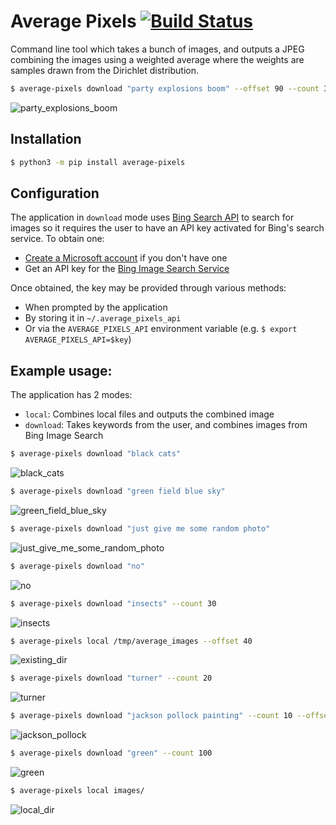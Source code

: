 # Average Pixels [![Build Status](https://travis-ci.org/liviu-/average-pixels.svg?branch=develop)](https://travis-ci.org/liviu-/average-pixels)

Command line tool which takes a bunch of images, and outputs a JPEG combining the images using a weighted average where the weights are samples drawn from the Dirichlet distribution.

```sh
$ average-pixels download "party explosions boom" --offset 90 --count 30
```

![party_explosions_boom](images/party_explosions_boom.jpg)



## Installation

```sh
$ python3 -m pip install average-pixels
```
    
## Configuration
The application in `download` mode uses [Bing Search API](https://www.microsoft.com/cognitive-services/en-us/bing-image-search-api) to search for images so it requires the user to have an API key activated for Bing's search service. To obtain one:

- [Create a Microsoft account](https://signup.live.com/signup) if you don't have one
- Get an API key for the [Bing Image Search Service](https://www.microsoft.com/cognitive-services/en-us/bing-image-search-api)
    
    
Once obtained, the key may be provided through various methods:

- When prompted by the application
- By storing it in `~/.average_pixels_api`
- Or via the `AVERAGE_PIXELS_API` environment variable (e.g. `$ export AVERAGE_PIXELS_API=$key`)

## Example usage:

The application has 2 modes:

- `local`: Combines local files and outputs the combined image
- `download`: Takes keywords from the user, and combines images from Bing Image Search

```sh
$ average-pixels download "black cats"
```
    
![black_cats](images/black_cats.jpg)

```sh
$ average-pixels download "green field blue sky"
```
    
![green_field_blue_sky](images/green_field_blue_sky.jpg)

```sh
$ average-pixels download "just give me some random photo"
```

![just_give_me_some_random_photo](images/just_give_me_some_random_photo.jpg)

```sh
$ average-pixels download "no"
```

![no](images/no.jpg)

```sh
$ average-pixels download "insects" --count 30
```

![insects](images/insects.jpg)

```sh
$ average-pixels local /tmp/average_images --offset 40
```

![existing_dir](images/existing_dir.jpg)

```sh
$ average-pixels download "turner" --count 20
```

![turner](images/turner.jpg)

```sh
$ average-pixels download "jackson pollock painting" --count 10 --offset 30
```

![jackson_pollock](images/jackson_pollock_painting.jpg)

```sh
$ average-pixels download "green" --count 100
```

![green](images/green.jpg)

```sh
$ average-pixels local images/
```

![local_dir](images/output.jpg)

